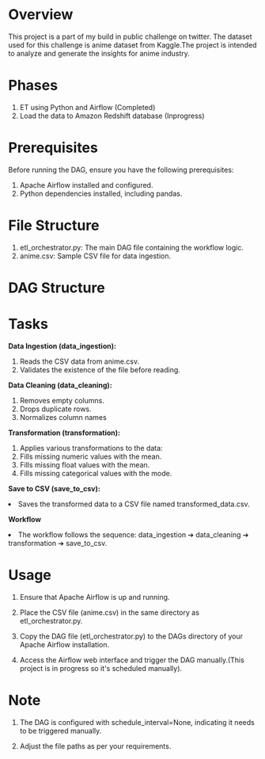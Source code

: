 # Overview
This project is a part of my build in public challenge on twitter. The dataset used for this challenge is anime dataset from Kaggle.The project is intended to analyze and generate the insights for anime industry.

# Phases
1. ET using Python and Airflow (Completed)
2. Load the data to Amazon Redshift database (Inprogress)

# Prerequisites
Before running the DAG, ensure you have the following prerequisites:

1. Apache Airflow installed and configured.
2. Python dependencies installed, including pandas.

# File Structure
1. etl_orchestrator.py: The main DAG file containing the workflow logic.
2. anime.csv: Sample CSV file for data ingestion.

# DAG Structure
# Tasks
<b> Data Ingestion (data_ingestion):</b>

1. Reads the CSV data from anime.csv.
2. Validates the existence of the file before reading.

<b>Data Cleaning (data_cleaning):</b>

1. Removes empty columns.
2. Drops duplicate rows.
3. Normalizes column names

<b> Transformation (transformation):</b>

1. Applies various transformations to the data:
2. Fills missing numeric values with the mean.
3. Fills missing float values with the mean.
4. Fills missing categorical values with the mode.


<b> Save to CSV (save_to_csv):</b>

<li>Saves the transformed data to a CSV file named transformed_data.csv.</li>


<b>Workflow</b>

<li>The workflow follows the sequence: data_ingestion ➔ data_cleaning ➔ transformation  ➔ save_to_csv. </li>

# Usage

1. Ensure that Apache Airflow is up and running.

2. Place the CSV file (anime.csv) in the same directory as etl_orchestrator.py.

3. Copy the DAG file (etl_orchestrator.py) to the DAGs directory of your Apache Airflow installation.

4. Access the Airflow web interface and trigger the DAG manually.(This project is in progress so it's scheduled manually).

# Note

1. The DAG is configured with schedule_interval=None, indicating it needs to be triggered manually.

2. Adjust the file paths as per your requirements.

